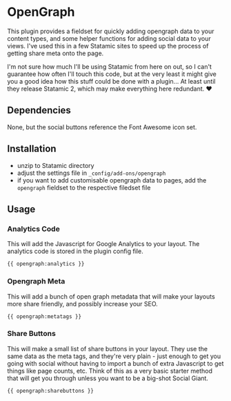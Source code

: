 # OpenGraph

This plugin provides a fieldset for quickly adding opengraph data to your content types, and some helper functions for adding social data to your views. I've used this in a few Statamic sites to speed up the process of getting share meta onto the page.

I'm not sure how much I'll be using Statamic from here on out, so I can't guarantee how often I'll touch this code, but at the very least it might give you a good idea how this stuff could be done with a plugin... At least until they release Statamic 2, which may make everything here redundant. :heart:

## Dependencies

None, but the social buttons reference the Font Awesome icon set.

## Installation

- unzip to Statamic directory
- adjust the settings file in `_config/add-ons/opengraph`
- if you want to add customisable opengraph data to pages, add the `opengraph` fieldset to the respective filedset file

## Usage

### Analytics Code

This will add the Javascript for Google Analytics to your layout. The analytics code is stored in the plugin config file.

```
{{ opengraph:analytics }}
```

### Opengraph Meta

This will add a bunch of open graph metadata that will make your layouts more share friendly, and possibly increase your SEO.

```
{{ opengraph:metatags }}
```

### Share Buttons

This will make a small list of share buttons in your layout. They use the same data as the meta tags, and they're very plain - just enough to get you going with social without having to import a bunch of extra Javascript to get things like page counts, etc. Think of this as a very basic starter method that will get you through unless you want to be a big-shot Social Giant.

```
{{ opengraph:sharebuttons }}
```




